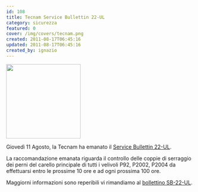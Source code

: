 ```yaml
---
id: 108
title: Tecnam Service Bullettin 22-UL
category: sicurezza
featured: 0
cover: /img/covers/tecnam.png
created: 2011-08-17T06:45:16
updated: 2011-08-17T06:45:16
created_by: ignazio
---
```


<img class="float-start mr-3" src="/img/covers/tecnam.png" width="200"/>

Giovedì 11 Agosto,
la Tecnam ha emanato il <a href="download/doc_download/33-service-bulletin-22-ul" target="_blank" title="Tecnam SB 22 -UL">Service Bullettin 22-UL</a>.

La raccomandazione emanata riguarda il controllo delle coppie di serraggio dei perni del carello principale di tutti i velivoli P92, P2002, P2004 da effettuarsi entro le prossime 10 ore e ad ogni prossima 100 ore.

Maggiorni informazioni sono reperibili vi rimandiamo al <a href="download/doc_download/33-service-bulletin-22-ul" target="_blank" title="Tecnam SB 22 -UL">bollettino SB-22-UL</a>.
